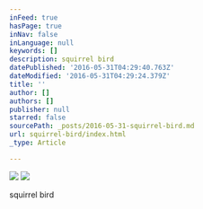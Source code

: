 ```yaml
---
inFeed: true
hasPage: true
inNav: false
inLanguage: null
keywords: []
description: squirrel bird
datePublished: '2016-05-31T04:29:40.763Z'
dateModified: '2016-05-31T04:29:24.379Z'
title: ''
author: []
authors: []
publisher: null
starred: false
sourcePath: _posts/2016-05-31-squirrel-bird.md
url: squirrel-bird/index.html
_type: Article

---
```

![](https://the-grid-user-content.s3-us-west-2.amazonaws.com/cf6928ff-2242-42dd-b667-4091549f03b8.jpg)
![](https://the-grid-user-content.s3-us-west-2.amazonaws.com/597abf56-7bbe-4a83-a939-d64d59092f12.jpg)

squirrel bird
